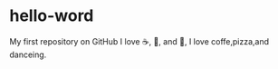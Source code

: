 # hello-word
My first repository on GitHub
I love :coffee:, :pizza:, and :dancer:,
I love coffe,pizza,and danceing.
